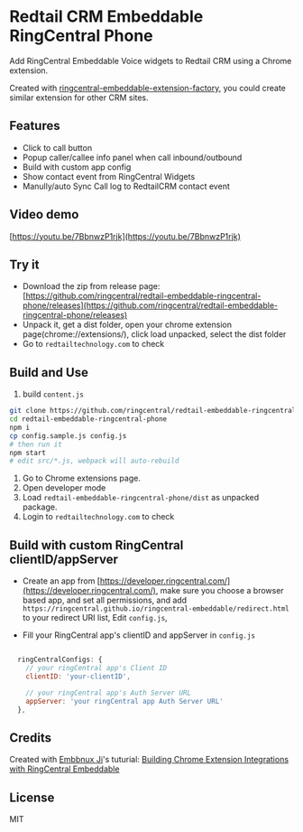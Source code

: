# Redtail CRM Embeddable RingCentral Phone

Add RingCentral Embeddable Voice widgets to Redtail CRM using a Chrome extension.

Created with [ringcentral-embeddable-extension-factory](https://github.com/ringcentral/ringcentral-embeddable-extension-factory), you could create similar extension for other CRM sites.

## Features

- Click to call button
- Popup caller/callee info panel when call inbound/outbound
- Build with custom app config
- Show contact event from RingCentral Widgets
- Manully/auto Sync Call log to RedtailCRM contact event

## Video demo

[https://youtu.be/7BbnwzP1rjk](https://youtu.be/7BbnwzP1rjk)

## Try it

- Download the zip from release page: [https://github.com/ringcentral/redtail-embeddable-ringcentral-phone/releases](https://github.com/ringcentral/redtail-embeddable-ringcentral-phone/releases)
- Unpack it, get a dist folder, open your chrome extension page(chrome://extensions/), click load unpacked, select the dist folder
- Go to `redtailtechnology.com` to check

## Build and Use

1. build `content.js`

```bash
git clone https://github.com/ringcentral/redtail-embeddable-ringcentral-phone.git
cd redtail-embeddable-ringcentral-phone
npm i
cp config.sample.js config.js
# then run it
npm start
# edit src/*.js, webpack will auto-rebuild
```

1. Go to Chrome extensions page.
2. Open developer mode
3. Load `redtail-embeddable-ringcentral-phone/dist` as unpacked package.
4. Login to `redtailtechnology.com` to check

## Build with custom RingCentral clientID/appServer

- Create an app from [https://developer.ringcentral.com/](https://developer.ringcentral.com/), make sure you choose a browser based app, and set all permissions, and add `https://ringcentral.github.io/ringcentral-embeddable/redirect.html` to your redirect URI list, Edit `config.js`,

- Fill your RingCentral app's clientID and appServer in `config.js`

```js

  ringCentralConfigs: {
    // your ringCentral app's Client ID
    clientID: 'your-clientID',

    // your ringCentral app's Auth Server URL
    appServer: 'your ringCentral app Auth Server URL'
  },
```

## Credits

Created with [Embbnux Ji](https://github.com/embbnux)'s tuturial:
 [Building Chrome Extension Integrations with RingCentral Embeddable](https://medium.com/ringcentral-developers/build-a-chrome-extension-with-ringcentral-embeddable-bb6faee808a3)

## License

MIT
